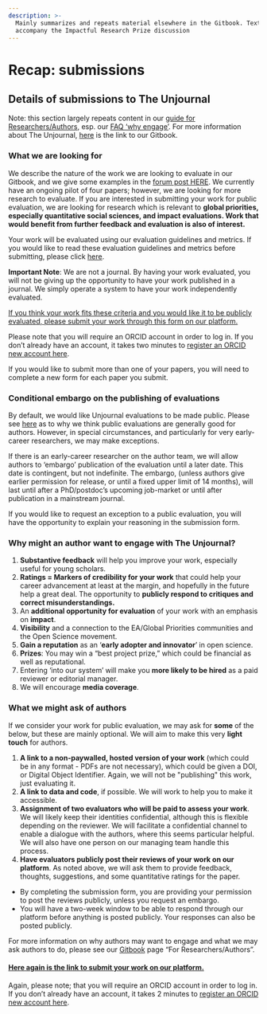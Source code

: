 ```yaml
---
description: >-
  Mainly summarizes and repeats material elsewhere in the Gitbook. Text to
  accompany the Impactful Research Prize discussion
---
```


# Recap: submissions

## Details of submissions to The Unjournal

Note: this section largely repeats content in our [guide for Researchers/Authors](https://docs.google.com/document/d/1DAgVYq0LW5\_sx30XP7PeM3isBzsxvivqzxDFsZao7TA/edit?usp=sharing), esp. our [FAQ ‘why engage’](https://effective-giving-marketing.gitbook.io/unjournal-x-ea-and-global-priorities-research/faq-interaction/for-researchers-authors#why-should-researchers-and-groups-submit-their-work-to-and-engage-with-the-unjournal). For more information about The Unjournal, [here](https://effective-giving-marketing.gitbook.io/unjournal-x-ea-and-global-priorities-research/) is the link to our Gitbook.&#x20;

### What we are looking for&#x20;

We describe the nature of the work we are looking to evaluate in our Gitbook, and we give some examples in the [forum post HERE](https://forum.effectivealtruism.org/posts/kftzYdmZf4nj2ExN7/what-pivotal-and-useful-research-would-you-like-to-see#Some\_suggested\_\_sort\_of\_things\_we\_might\_be\_looking\_for\_). We currently have an ongoing pilot of four papers; however, we are looking for more research to evaluate. If you are interested in submitting your work for public evaluation, we are looking for research which is relevant to **global priorities, especially quantitative social sciences, and impact evaluations. Work that would benefit from further feedback and evaluation is also of interest.**

Your work will be evaluated using our evaluation guidelines and metrics. If you would like to read these evaluation guidelines and metrics before submitting, please click [here](https://effective-giving-marketing.gitbook.io/unjournal-x-ea-and-global-priorities-research/key-issues-explanations-faq/policies-evaluation/guidelines-for-evaluators).

**Important Note**: We are not a journal. By having your work evaluated, you will not be giving up the opportunity to have your work published in a journal. We simply operate a system to have your work independently evaluated.

[If you think your work fits these criteria and you would like it to be publicly evaluated, please submit your work through this form on our platform. ](https://unjournaldev.cloud68.co/kotahi/versions/07ee3dd9-4f5b-42bf-bb4e-b9b818fe80f2/submit)

Please note that you will require an ORCID account in order to log in. If you don’t already have an account, it takes two minutes to [register an ORCID new account here](https://orcid.org/register).&#x20;

If you would like to submit more than one of your papers, you will need to complete a new form for each paper you submit.&#x20;

### Conditional embargo on the publishing of evaluations&#x20;

By default, we would like Unjournal evaluations to be made public. Please see [here](https://effective-giving-marketing.gitbook.io/unjournal-x-ea-and-global-priorities-research/key-issues-explanations-faq/faq-interaction/for-researchers-authors) as to why we think public evaluations are generally good for authors. However, in special circumstances, and particularly for very early-career researchers, we may make exceptions.&#x20;

If there is an early-career researcher on the author team, we will allow authors to ‘embargo’ publication of the evaluation until a later date. This date is contingent, but not indefinite. The embargo, (unless authors give earlier permission for release, or until a fixed upper limit of 14 months), will last until after a PhD/postdoc’s upcoming job-market or until after publication in a mainstream journal.

If you would like to request an exception to a public evaluation, you will have the opportunity to explain your reasoning in the submission form.&#x20;

### Why might an author want to engage with The Unjournal?&#x20;

1. **Substantive feedback** will help you improve your work, especially useful for young scholars.&#x20;
2. **Ratings = Markers of credibility for your work** that could help your career advancement at least at the margin, and hopefully in the future help a great deal. The opportunity to **publicly respond to critiques and correct misunderstandings.**&#x20;
3. An **additional opportunity for evaluation** of your work with an emphasis on **impact**.&#x20;
4. **Visibility** and a connection to the EA/Global Priorities communities and the Open Science movement.&#x20;
5. **Gain a reputation** as an ‘**early adopter and innovator**’ in open science.&#x20;
6. **Prizes**: You may win a “best project prize,” which could be financial as well as reputational.&#x20;
7. Entering ‘into our system’ will make you **more likely to be hired** as a paid reviewer or editorial manager.&#x20;
8. We will encourage **media coverage**.&#x20;

### What we might ask of authors&#x20;

If we consider your work for public evaluation, we may ask for **some** of the below, but these are mainly optional. We will aim to make this very **light touch** for authors.&#x20;

1. **A link to a non-paywalled, hosted version of your work** (which could be in any format - PDFs are not necessary), which could be given a DOI, or Digital Object Identifier. Again, we will not be "publishing" this work, just evaluating it.&#x20;
2. **A link to data and code**, if possible. We will work to help you to make it accessible.&#x20;
3. **Assignment of two evaluators who will be paid to assess your work**. We will likely keep their identities confidential, although this is flexible depending on the reviewer. We will facilitate a confidential channel to enable a dialogue with the authors, where this seems particular helpful. We will also have one person on our managing team handle this process.&#x20;
4. **Have evaluators publicly post their reviews of your work on our platform**. As noted above, we will ask them to provide feedback, thoughts, suggestions, and some quantitative ratings for the paper.&#x20;

* By completing the submission form, you are providing your permission to post the reviews publicly, unless you request an embargo.&#x20;
* You will have a two-week window to be able to respond through our platform before anything is posted publicly. Your responses can also be posted publicly.&#x20;

For more information on why authors may want to engage and what we may ask authors to do, please see our [Gitbook](https://effective-giving-marketing.gitbook.io/unjournal-x-ea-and-global-priorities-research/key-issues-explanations-faq/faq-interaction/for-researchers-authors) page “For Researchers/Authors”.&#x20;

#### [Here again is the link to submit your work on our platform.](https://unjournaldev.cloud68.co/kotahi/versions/07ee3dd9-4f5b-42bf-bb4e-b9b818fe80f2/submit)&#x20;

Again, please note; that you will require an ORCID account in order to log in. If you don’t already have an account, it takes 2 minutes to [register an ORCID new account here](https://orcid.org/register).
